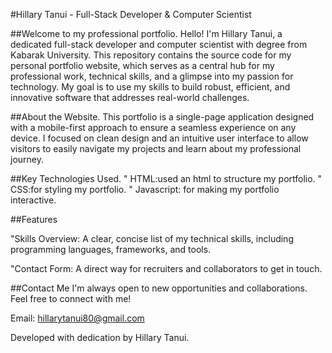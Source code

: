 #Hillary Tanui - Full-Stack Developer & Computer Scientist

##Welcome to my professional portfolio.
Hello! I'm Hillary Tanui, a dedicated full-stack developer and computer scientist with degree 
 from Kabarak University. This repository contains the source code for my personal portfolio website, which serves as a central hub for my professional work, technical skills, and a glimpse into my passion for technology. My goal is to use my skills to build robust, efficient, and innovative software that addresses real-world challenges.

##About the Website.
This portfolio is a single-page application designed with a mobile-first approach to ensure a seamless experience on any device. I focused on clean design and an intuitive user interface to allow visitors to easily navigate my projects and learn about my professional journey.


##Key Technologies Used.
" HTML:used an html to structure my portfolio.
" CSS:for styling my portfolio.
" Javascript: for making my portfolio interactive.

##Features

"Skills Overview: A clear, concise list of my technical skills, including programming languages, frameworks, and tools.

"Contact Form: A direct way for recruiters and collaborators to get in touch.

##Contact Me
I'm always open to new opportunities and collaborations. Feel free to connect with me!

Email: hillarytanui80@gmail.com

Developed with dedication by Hillary Tanui.


